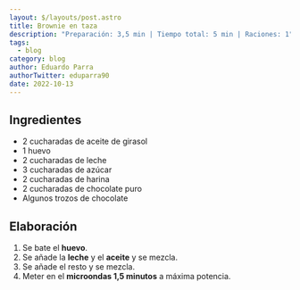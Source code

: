 ```yaml
---
layout: $/layouts/post.astro
title: Brownie en taza
description: "Preparación: 3,5 min | Tiempo total: 5 min | Raciones: 1"
tags:
  - blog
category: blog
author: Eduardo Parra
authorTwitter: eduparra90
date: 2022-10-13
---
```

## Ingredientes

* 2 cucharadas de aceite de girasol
* 1 huevo
* 2 cucharadas de leche
* 3 cucharadas de azúcar
* 2 cucharadas de harina
* 2 cucharadas de chocolate puro
* Algunos trozos de chocolate

## Elaboración

1. Se bate el **huevo**.
2. Se añade la **leche** y el **aceite** y se mezcla.
3. Se añade el resto y se mezcla.
4. Meter en el **microondas 1,5 minutos** a máxima potencia.